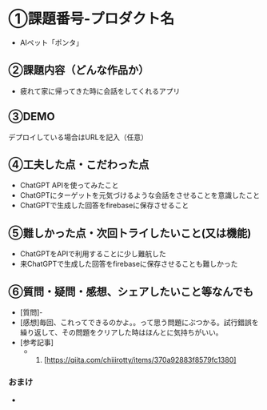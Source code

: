 # ①課題番号-プロダクト名

- AIペット「ポンタ」

## ②課題内容（どんな作品か）

- 疲れて家に帰ってきた時に会話をしてくれるアプリ

## ③DEMO

デプロイしている場合はURLを記入（任意）

## ④工夫した点・こだわった点

- ChatGPT APIを使ってみたこと
- ChatGPTにターゲットを元気づけるような会話をさせることを意識したこと
- ChatGPTで生成した回答をfirebaseに保存させること


## ⑤難しかった点・次回トライしたいこと(又は機能)

- ChatGPTをAPIで利用することに少し難航した
- 来ChatGPTで生成した回答をfirebaseに保存させることも難しかった

## ⑥質問・疑問・感想、シェアしたいこと等なんでも

- [質問]-
- [感想]毎回、これってできるのかよ。。って思う問題にぶつかる。試行錯誤を繰り返して、その問題をクリアした時はほんとに気持ちがいい。
- [参考記事]
  - 1. [https://qiita.com/chiiirotty/items/370a92883f8579fc1380]

### おまけ

- 